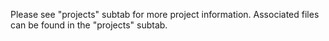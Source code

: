 Please see "projects" subtab for more project information. 
Associated files can be found in the "projects" subtab. 
